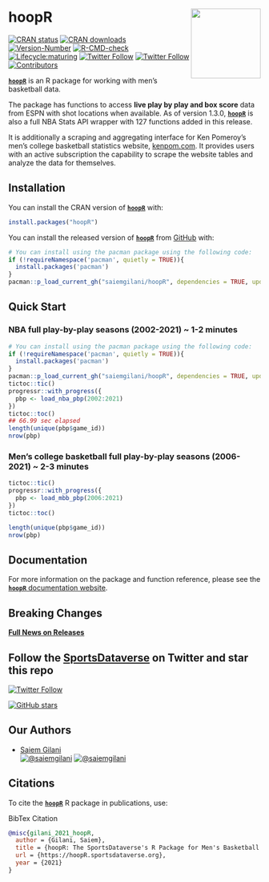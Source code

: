 
# 

# hoopR <a href='https://hoopr.sportsdataverse.org/'><img src="https://hoopr.sportsdataverse.org/img/logo.png" align="right" height="139"/></a>

<!-- badges: start -->

[![CRAN
status](https://www.r-pkg.org/badges/version-last-release/hoopR?style=for-the-badge)](https://CRAN.R-project.org/package=hoopR)
[![CRAN
downloads](http://cranlogs.r-pkg.org/badges/grand-total/hoopR)](https://CRAN.R-project.org/package=hoopR)
[![Version-Number](https://img.shields.io/github/r-package/v/saiemgilani/hoopR?label=hoopR&logo=R&style=for-the-badge)](https://github.com/saiemgilani/hoopR)
[![R-CMD-check](https://img.shields.io/github/workflow/status/saiemgilani/hoopR/R-CMD-check?label=R-CMD-Check&logo=R&logoColor=white&style=for-the-badge)](https://github.com/saiemgilani/hoopR/actions/workflows/R-CMD-check.yaml)
[![Lifecycle:maturing](https://img.shields.io/badge/lifecycle-maturing-blue.svg?style=for-the-badge&logo=github)](https://github.com/saiemgilani/hoopR/)
[![Twitter
Follow](https://img.shields.io/twitter/follow/saiemgilani?color=blue&label=%40saiemgilani&logo=twitter&style=for-the-badge)](https://twitter.com/saiemgilani)
[![Twitter
Follow](https://img.shields.io/twitter/follow/SportsDataverse?color=blue&label=%40SportsDataverse&logo=twitter&style=for-the-badge)](https://twitter.com/SportsDataverse)
[![Contributors](https://img.shields.io/github/contributors/saiemgilani/hoopR?style=for-the-badge)](https://github.com/saiemgilani/hoopR/graphs/contributors)
<!-- badges: end -->

[**`hoopR`**](https://hoopr.sportsdataverse.org/) is an R package for
working with men’s basketball data.

The package has functions to access **live play by play and box score**
data from ESPN with shot locations when available. As of version 1.3.0,
[**`hoopR`**](https://hoopr.sportsdataverse.org/) is also a full NBA
Stats API wrapper with 127 functions added in this release.

It is additionally a scraping and aggregating interface for Ken
Pomeroy’s men’s college basketball statistics website,
[kenpom.com](https://kenpom.com/). It provides users with an active
subscription the capability to scrape the website tables and analyze the
data for themselves.

## Installation

You can install the CRAN version of
[**`hoopR`**](https://CRAN.R-project.org/package=hoopR) with:

``` r
install.packages("hoopR")
```

You can install the released version of
[**`hoopR`**](https://github.com/saiemgilani/hoopR/) from
[GitHub](https://github.com/saiemgilani/hoopR) with:

``` r
# You can install using the pacman package using the following code:
if (!requireNamespace('pacman', quietly = TRUE)){
  install.packages('pacman')
}
pacman::p_load_current_gh("saiemgilani/hoopR", dependencies = TRUE, update = TRUE)
```

## Quick Start

### **NBA full play-by-play seasons (2002-2021) \~ 1-2 minutes**

``` r
# You can install using the pacman package using the following code:
if (!requireNamespace('pacman', quietly = TRUE)){
  install.packages('pacman')
}
pacman::p_load_current_gh("saiemgilani/hoopR", dependencies = TRUE, update = TRUE)
tictoc::tic()
progressr::with_progress({
  pbp <- load_nba_pbp(2002:2021)
})
tictoc::toc()
## 66.99 sec elapsed
length(unique(pbp$game_id))
nrow(pbp)
```

### **Men’s college basketball full play-by-play seasons (2006-2021) \~ 2-3 minutes**

``` r
tictoc::tic()
progressr::with_progress({
  pbp <- load_mbb_pbp(2006:2021)
})
tictoc::toc()

length(unique(pbp$game_id))
nrow(pbp)
```

## **Documentation**

For more information on the package and function reference, please see
the [**`hoopR`** documentation
website](https://saiemgilani.github.io/hoopR/).

## **Breaking Changes**

[**Full News on Releases**](https://hoopr.sportsdataverse.org/CHANGELOG)

## Follow the [SportsDataverse](https://twitter.com/SportsDataverse) on Twitter and star this repo

[![Twitter
Follow](https://img.shields.io/twitter/follow/SportsDataverse?color=blue&label=%40SportsDataverse&logo=twitter&style=for-the-badge)](https://twitter.com/SportsDataverse)

[![GitHub
stars](https://img.shields.io/github/stars/saiemgilani/hoopR.svg?color=eee&logo=github&style=for-the-badge&label=Star%20hoopR&maxAge=2592000)](https://github.com/saiemgilani/hoopR/stargazers/)

## **Our Authors**

-   [Saiem Gilani](https://twitter.com/saiemgilani)  
    <a href="https://twitter.com/saiemgilani" target="blank"><img src="https://img.shields.io/twitter/follow/saiemgilani?color=blue&label=%40saiemgilani&logo=twitter&style=for-the-badge" alt="@saiemgilani" /></a>
    <a href="https://github.com/saiemgilani" target="blank"><img src="https://img.shields.io/github/followers/saiemgilani?color=eee&logo=Github&style=for-the-badge" alt="@saiemgilani" /></a>

## **Citations**

To cite the [**`hoopR`**](https://hoopr.sportsdataverse.org) R package
in publications, use:

BibTex Citation

``` bibtex
@misc{gilani_2021_hoopR,
  author = {Gilani, Saiem},
  title = {hoopR: The SportsDataverse's R Package for Men's Basketball Data.},
  url = {https://hoopR.sportsdataverse.org},
  year = {2021}
}
```
